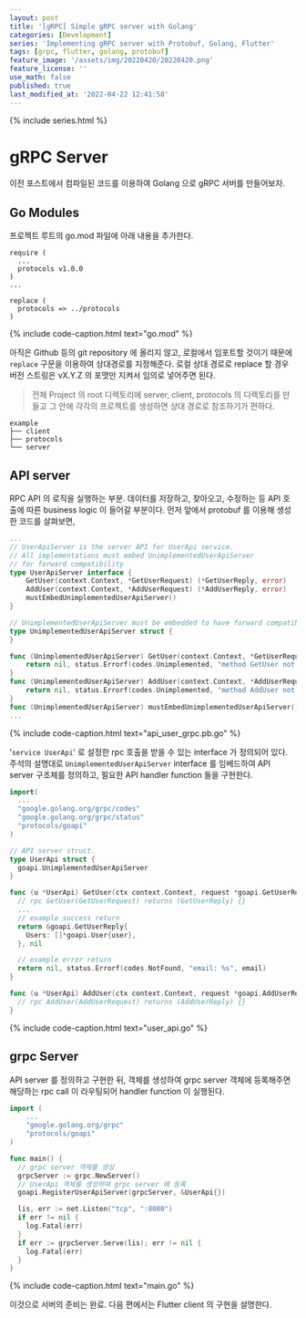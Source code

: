 ```yaml
---
layout: post
title: '[gRPC] Simple gRPC server with Golang'
categories: [Development]
series: 'Implementing gRPC server with Protobuf, Golang, Flutter'
tags: [grpc, flutter, golang, protobuf]
feature_image: '/assets/img/20220420/20220420.png'
feature_license: ''
use_math: false
published: true
last_modified_at: '2022-04-22 12:41:58'
---
```


<!-- more -->
{% include series.html %}

# gRPC Server
이전 포스트에서 컴파일된 코드를 이용하여 Golang 으로 gRPC 서버를 만들어보자.
## Go Modules
프로젝트 루트의 go.mod 파일에 아래 내용을 추가한다.
```
require (
  ...
  protocols v1.0.0
)
...

replace (
  protocols => ../protocols
)
```
{% include code-caption.html text="go.mod" %}

아직은 Github 등의 git repository 에 올리지 않고, 로컬에서 임포트할 것이기 때문에 `replace` 구문을 이용하여 상대경로를 지정해준다. 로컬 상대 경로로 replace 할 경우 버전 스트링은 vX.Y.Z 의 포맷만 지켜서 임의로 넣어주면 된다.
> 전체 Project 의 root 디렉토리에 server, client, protocols 의 디렉토리를 만들고 그 안에 각각의 프로젝트를 생성하면 상대 경로로 참조하기가 편하다.<br/>
```
example
├── client
├── protocols
└── server
```


## API server
RPC API 의 로직을 실행하는 부분. 데이터를 저장하고, 찾아오고, 수정하는 등 API 호출에 따른 business logic 이 들어갈 부분이다.
먼저 앞에서 protobuf 를 이용해 생성한 코드를 살펴보면,
```go
...
// UserApiServer is the server API for UserApi service.
// All implementations must embed UnimplementedUserApiServer
// for forward compatibility
type UserApiServer interface {
	GetUser(context.Context, *GetUserRequest) (*GetUserReply, error)
	AddUser(context.Context, *AddUserRequest) (*AddUserReply, error)
	mustEmbedUnimplementedUserApiServer()
}

// UnimplementedUserApiServer must be embedded to have forward compatible implementations.
type UnimplementedUserApiServer struct {
}

func (UnimplementedUserApiServer) GetUser(context.Context, *GetUserRequest) (*GetUserReply, error) {
	return nil, status.Errorf(codes.Unimplemented, "method GetUser not implemented")
}
func (UnimplementedUserApiServer) AddUser(context.Context, *AddUserRequest) (*AddUserReply, error) {
	return nil, status.Errorf(codes.Unimplemented, "method AddUser not implemented")
}
func (UnimplementedUserApiServer) mustEmbedUnimplementedUserApiServer() {}
...
```
{% include code-caption.html text="api_user_grpc.pb.go" %}

'`service UserApi`' 로 설정한 rpc 호출을 받을 수 있는 interface 가 정의되어 있다. 주석의 설명대로 `UnimplementedUserApiServer` interface 를 임베드하여 API server 구조체를 정의하고, 필요한 API handler function 들을 구현한다.

```go
import(
  ...
  "google.golang.org/grpc/codes"
  "google.golang.org/grpc/status"
  "protocols/goapi"
)

// API server struct.
type UserApi struct {
  goapi.UnimplementedUserApiServer
}

func (u *UserApi) GetUser(ctx context.Context, request *goapi.GetUserRequest) (*goapi.GetUserReply, error) {
  // rpc GetUser(GetUserRequest) returns (GetUserReply) {}
  ...
  // example success return
  return &goapi.GetUserReply{
    Users: []*goapi.User{user},
  }, nil

  // example error return
  return nil, status.Errorf(codes.NotFound, "email: %s", email)
}

func (u *UserApi) AddUser(ctx context.Context, request *goapi.AddUserRequest) (*goapi.AddUserReply, error) {
  // rpc AddUser(AddUserRequest) returns (AddUserReply) {}
}
```
{% include code-caption.html text="user_api.go" %}

## grpc Server
API server 를 정의하고 구현한 뒤, 객체를 생성하여 grpc server 객체에 등록해주면 해당하는 rpc call 이 라우팅되어 handler function 이 실행된다.
```go
import (
	...
	"google.golang.org/grpc"
	"protocols/goapi"
)

func main() {
  // grpc server 객체를 생성
  grpcServer := grpc.NewServer()
  // UserApi 객체를 생성하여 grpc server 에 등록
  goapi.RegisterUserApiServer(grpcServer, &UserApi{})

  lis, err := net.Listen("tcp", ":8080")
  if err != nil {
    log.Fatal(err)
  }
  if err := grpcServer.Serve(lis); err != nil {
    log.Fatal(err)
  }
}
```
{% include code-caption.html text="main.go" %}

이것으로 서버의 준비는 완료. 다음 편에서는 Flutter client 의 구현을 설명한다.